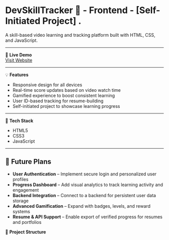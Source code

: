 # DevSkillTracker 🎯  - Frontend - [Self-Initiated Project] .
A skill-based video learning and tracking platform built with HTML, CSS, and JavaScript.

---

🔗 **Live Demo**  
[Visit Website](https://devskillltracker.netlify.app)

---

💡 **Features**
- Responsive design for all devices  
- Real-time score updates based on video watch time  
- Gamified experience to boost consistent learning  
- User ID-based tracking for resume-building  
- Self-initiated project to showcase learning progress  

---

🚀 **Tech Stack**
- HTML5  
- CSS3  
- JavaScript  

---
## 🔮 Future Plans

- **User Authentication** – Implement secure login and personalized user profiles  
- **Progress Dashboard** – Add visual analytics to track learning activity and engagement  
- **Backend Integration** – Connect to a backend for persistent user data storage  
- **Advanced Gamification** – Expand with badges, levels, and reward systems  
- **Resume & API Support** – Enable export of verified progress for resumes and portfolios


📁 **Project Structure**
